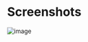 # Screenshots
![image](https://user-images.githubusercontent.com/76088993/235225036-29e48081-b0dd-4eda-a7d2-482b128e47cb.png)
